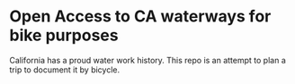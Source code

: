 # Open Access to CA waterways for bike purposes 

California has a proud water work history. This repo is an attempt to plan a trip to document it by bicycle. 
